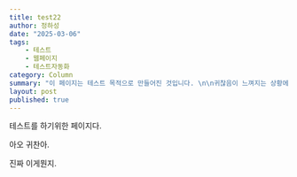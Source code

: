 ```yaml
---
title: test22
author: 정하성
date: "2025-03-06"
tags:
    - 테스트
    - 웹페이지
    - 테스트자동화
category: Column
summary: "이 페이지는 테스트 목적으로 만들어진 것입니다. \n\n귀찮음이 느껴지는 상황에서 어떤 내용일까요?\n\n해당 페이지가 구체적으로 어떤 기능을 하는 것인지 궁금하지 않으세요?\n\n자세한 내용을 보고 싶으면 아래 링크를 통해 확인해주세요."
layout: post
published: true
---
```


테스트를 하기위한 페이지다.

아오 귀찬아.

진짜 이게뭔지.

